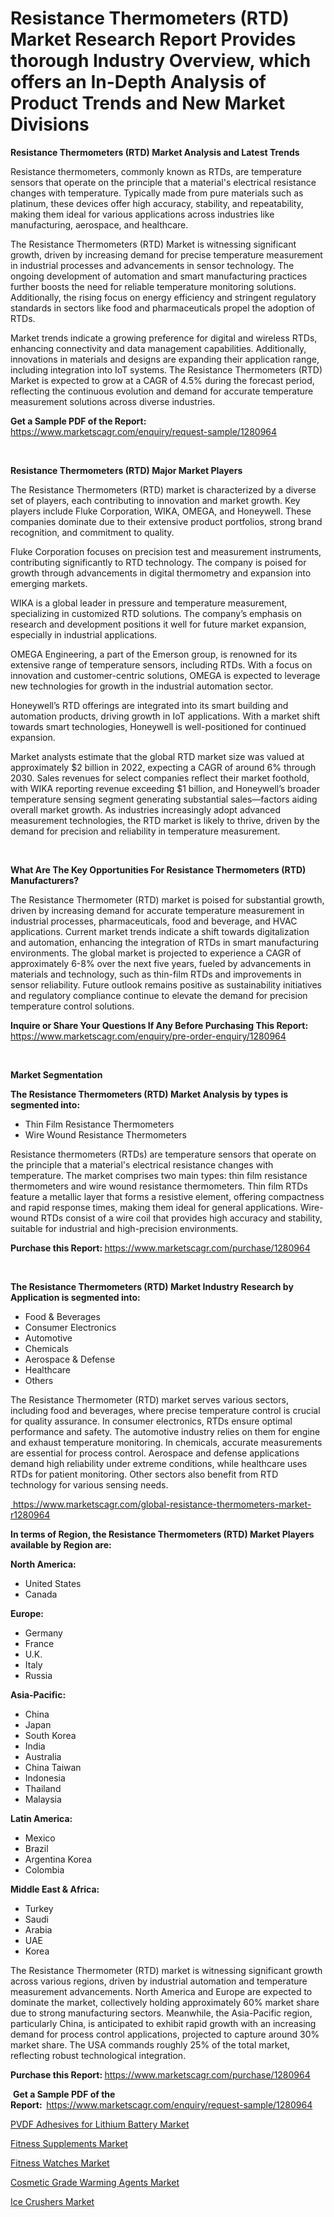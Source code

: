 <p><h1>Resistance Thermometers (RTD) Market Research Report Provides thorough Industry Overview, which offers an In-Depth Analysis of Product Trends and New Market Divisions</h1></p><p><strong>Resistance Thermometers (RTD) Market Analysis and Latest Trends</strong></p>
<p><p>Resistance thermometers, commonly known as RTDs, are temperature sensors that operate on the principle that a material's electrical resistance changes with temperature. Typically made from pure materials such as platinum, these devices offer high accuracy, stability, and repeatability, making them ideal for various applications across industries like manufacturing, aerospace, and healthcare.</p><p>The Resistance Thermometers (RTD) Market is witnessing significant growth, driven by increasing demand for precise temperature measurement in industrial processes and advancements in sensor technology. The ongoing development of automation and smart manufacturing practices further boosts the need for reliable temperature monitoring solutions. Additionally, the rising focus on energy efficiency and stringent regulatory standards in sectors like food and pharmaceuticals propel the adoption of RTDs.</p><p>Market trends indicate a growing preference for digital and wireless RTDs, enhancing connectivity and data management capabilities. Additionally, innovations in materials and designs are expanding their application range, including integration into IoT systems. The Resistance Thermometers (RTD) Market is expected to grow at a CAGR of 4.5% during the forecast period, reflecting the continuous evolution and demand for accurate temperature measurement solutions across diverse industries.</p></p>
<p><strong>Get a Sample PDF of the Report:&nbsp;</strong> <a href="https://www.marketscagr.com/enquiry/request-sample/1280964?utm_campaign=1128&utm_medium=2&utm_source=Github&utm_content=ia&utm_term=30092024&utm_id=resistance-thermometers-rtd">https://www.marketscagr.com/enquiry/request-sample/1280964</a></p>
<p>&nbsp;</p>
<p><strong>Resistance Thermometers (RTD) Major Market Players</strong></p>
<p><p>The Resistance Thermometers (RTD) market is characterized by a diverse set of players, each contributing to innovation and market growth. Key players include Fluke Corporation, WIKA, OMEGA, and Honeywell. These companies dominate due to their extensive product portfolios, strong brand recognition, and commitment to quality.</p><p>Fluke Corporation focuses on precision test and measurement instruments, contributing significantly to RTD technology. The company is poised for growth through advancements in digital thermometry and expansion into emerging markets.</p><p>WIKA is a global leader in pressure and temperature measurement, specializing in customized RTD solutions. The company’s emphasis on research and development positions it well for future market expansion, especially in industrial applications.</p><p>OMEGA Engineering, a part of the Emerson group, is renowned for its extensive range of temperature sensors, including RTDs. With a focus on innovation and customer-centric solutions, OMEGA is expected to leverage new technologies for growth in the industrial automation sector.</p><p>Honeywell’s RTD offerings are integrated into its smart building and automation products, driving growth in IoT applications. With a market shift towards smart technologies, Honeywell is well-positioned for continued expansion.</p><p>Market analysts estimate that the global RTD market size was valued at approximately $2 billion in 2022, expecting a CAGR of around 6% through 2030. Sales revenues for select companies reflect their market foothold, with WIKA reporting revenue exceeding $1 billion, and Honeywell’s broader temperature sensing segment generating substantial sales—factors aiding overall market growth. As industries increasingly adopt advanced measurement technologies, the RTD market is likely to thrive, driven by the demand for precision and reliability in temperature measurement.</p></p>
<p>&nbsp;</p>
<p><strong>What Are The Key Opportunities For Resistance Thermometers (RTD) Manufacturers?</strong></p>
<p><p>The Resistance Thermometer (RTD) market is poised for substantial growth, driven by increasing demand for accurate temperature measurement in industrial processes, pharmaceuticals, food and beverage, and HVAC applications. Current market trends indicate a shift towards digitalization and automation, enhancing the integration of RTDs in smart manufacturing environments. The global market is projected to experience a CAGR of approximately 6-8% over the next five years, fueled by advancements in materials and technology, such as thin-film RTDs and improvements in sensor reliability. Future outlook remains positive as sustainability initiatives and regulatory compliance continue to elevate the demand for precision temperature control solutions.</p></p>
<p><strong>Inquire or Share Your Questions If Any Before Purchasing This Report:</strong> <a href="https://www.marketscagr.com/enquiry/pre-order-enquiry/1280964?utm_campaign=1128&utm_medium=2&utm_source=Github&utm_content=ia&utm_term=30092024&utm_id=resistance-thermometers-rtd">https://www.marketscagr.com/enquiry/pre-order-enquiry/1280964</a></p>
<p>&nbsp;</p>
<p><strong>Market Segmentation</strong></p>
<p><strong>The Resistance Thermometers (RTD) Market Analysis by types is segmented into:</strong></p>
<p><ul><li>Thin Film Resistance Thermometers</li><li>Wire Wound Resistance Thermometers</li></ul></p>
<p><p>Resistance thermometers (RTDs) are temperature sensors that operate on the principle that a material's electrical resistance changes with temperature. The market comprises two main types: thin film resistance thermometers and wire wound resistance thermometers. Thin film RTDs feature a metallic layer that forms a resistive element, offering compactness and rapid response times, making them ideal for general applications. Wire-wound RTDs consist of a wire coil that provides high accuracy and stability, suitable for industrial and high-precision environments.</p></p>
<p><strong>Purchase this Report:&nbsp;</strong><a href="https://www.marketscagr.com/purchase/1280964?utm_campaign=1128&utm_medium=2&utm_source=Github&utm_content=ia&utm_term=30092024&utm_id=resistance-thermometers-rtd">https://www.marketscagr.com/purchase/1280964</a></p>
<p>&nbsp;</p>
<p><strong>The Resistance Thermometers (RTD) Market Industry Research by Application is segmented into:</strong></p>
<p><ul><li>Food & Beverages</li><li>Consumer Electronics</li><li>Automotive</li><li>Chemicals</li><li>Aerospace & Defense</li><li>Healthcare</li><li>Others</li></ul></p>
<p><p>The Resistance Thermometer (RTD) market serves various sectors, including food and beverages, where precise temperature control is crucial for quality assurance. In consumer electronics, RTDs ensure optimal performance and safety. The automotive industry relies on them for engine and exhaust temperature monitoring. In chemicals, accurate measurements are essential for process control. Aerospace and defense applications demand high reliability under extreme conditions, while healthcare uses RTDs for patient monitoring. Other sectors also benefit from RTD technology for various sensing needs.</p></p>
<p><a href="https://www.marketscagr.com/global-resistance-thermometers-market-r1280964?utm_campaign=1128&utm_medium=2&utm_source=Github&utm_content=ia&utm_term=30092024&utm_id=resistance-thermometers-rtd">&nbsp;https://www.marketscagr.com/global-resistance-thermometers-market-r1280964</a></p>
<p><strong>In terms of Region, the Resistance Thermometers (RTD) Market Players available by Region are:</strong></p>
<p>
    <p> <strong> North America: </strong>
        <ul>
            <li>United States</li>
            <li>Canada</li>
        </ul>
        </p> 
    <p> <strong> Europe: </strong>
        <ul>
            <li>Germany</li>
            <li>France</li>
            <li>U.K.</li>
            <li>Italy</li>
            <li>Russia</li>
        </ul>
        </p> 
    <p> <strong> Asia-Pacific: </strong>
        <ul>
            <li>China</li>
            <li>Japan</li>
            <li>South Korea</li>
            <li>India</li>
            <li>Australia</li>
            <li>China Taiwan</li>
            <li>Indonesia</li>
            <li>Thailand</li>
            <li>Malaysia</li>
        </ul>
        </p> 
    <p> <strong> Latin America: </strong>
        <ul>
            <li>Mexico</li>
            <li>Brazil</li>
            <li>Argentina Korea</li>
            <li>Colombia</li>
        </ul>
        </p> 
    <p> <strong> Middle East & Africa: </strong>
        <ul>
            <li>Turkey</li>
            <li>Saudi</li>
            <li>Arabia</li>
            <li>UAE</li>
            <li>Korea</li>
        </ul>
    </p>
    </p>
<p><p>The Resistance Thermometer (RTD) market is witnessing significant growth across various regions, driven by industrial automation and temperature measurement advancements. North America and Europe are expected to dominate the market, collectively holding approximately 60% market share due to strong manufacturing sectors. Meanwhile, the Asia-Pacific region, particularly China, is anticipated to exhibit rapid growth with an increasing demand for process control applications, projected to capture around 30% market share. The USA commands roughly 25% of the total market, reflecting robust technological integration.</p></p>
<p><strong>Purchase this Report: </strong><a href="https://www.marketscagr.com/purchase/1280964?utm_campaign=1128&utm_medium=2&utm_source=Github&utm_content=ia&utm_term=30092024&utm_id=resistance-thermometers-rtd">https://www.marketscagr.com/purchase/1280964</a></p>
<p>&nbsp;<strong>Get a Sample PDF of the Report:&nbsp;&nbsp;</strong><a href="https://www.marketscagr.com/enquiry/request-sample/1280964?utm_campaign=1128&utm_medium=2&utm_source=Github&utm_content=ia&utm_term=30092024&utm_id=resistance-thermometers-rtd">https://www.marketscagr.com/enquiry/request-sample/1280964</a></p>
<p><strong></strong></p>
<p><p><a href="https://issuu.com/reportprime-2/docs/pvdf-adhesives-for-lithium-battery-_6c07f14d1e63aa?utm_campaign=1128&utm_medium=2&utm_source=Github&utm_content=ia&utm_term=30092024&utm_id=resistance-thermometers-rtd">PVDF Adhesives for Lithium Battery Market</a></p><p><a href="https://www.linkedin.com/pulse/fitness-supplements-market-industry-trends-forecast-period-ezucc?utm_campaign=1128&utm_medium=2&utm_source=Github&utm_content=ia&utm_term=30092024&utm_id=resistance-thermometers-rtd">Fitness Supplements Market</a></p><p><a href="https://www.linkedin.com/pulse/global-fitness-watches-market-share-growth-opportunities-size-qxstc?utm_campaign=1128&utm_medium=2&utm_source=Github&utm_content=ia&utm_term=30092024&utm_id=resistance-thermometers-rtd">Fitness Watches Market</a></p><p><a href="https://issuu.com/reportprime-2/docs/cosmetic-grade-warming-agents-marke_c7a328e602b6a1?utm_campaign=1128&utm_medium=2&utm_source=Github&utm_content=ia&utm_term=30092024&utm_id=resistance-thermometers-rtd">Cosmetic Grade Warming Agents Market</a></p><p><a href="https://www.linkedin.com/pulse/ice-crushers-market-size-share-trends-analysis-report-product-3zkjf?utm_campaign=1128&utm_medium=2&utm_source=Github&utm_content=ia&utm_term=30092024&utm_id=resistance-thermometers-rtd">Ice Crushers Market</a></p></p>